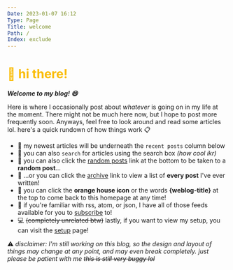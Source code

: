 ```yaml
---
Date: 2023-01-07 16:12
Type: Page
Title: welcome
Path: /
Index: exclude
---
```


<h1 style="color: #fabc02;">👋 hi there!</h1>

***Welcome to my blog! 😄***

Here is where I occasionally post about _whatever_ is going on in my life at the moment. There might not be much here now, but I hope to post more frequently soon. Anyways, feel free to look around and read some articles lol. here's a quick rundown of how things work 📋

- 🎉 my newest articles will be underneath the `recent posts` column below
- 🔎 you can also `search` for articles using the search box *(how cool ikr)*
- 🎲 you can also click the [random posts](/random) link at the bottom to be taken to a **random post**...
- 🔢 ...or you can click the [archive](/archive) link to view a list of **every post** I've ever written!
- 🏡 you can click the <i class="fa-solid fa-house fa-sm" style="color: #fabc02;"></i> **orange house icon** or the words **{weblog-title}** at the top to come back to this homepage at any time!
- 📰 if you're familiar with rss, atom, or json, I have all of those feeds available for you to [subscribe](/subscribe) to!
- 💻 ~~(completely unrelated btw)~~ lastly, if you want to view my setup, you can visit the [setup](/my-setup) page!

⚠️ *disclaimer: I'm still working on this blog, so the design and layout of things may change at any point, and may even break completely. just please be patient with me ~~this is still very buggy lol~~*